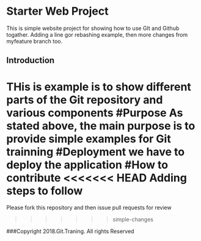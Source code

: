 # Starter Web Project
This is simple website project for showing how to use GIt and Github 
togather. Adding a line gor rebashing example, then more changes 
from myfeature branch too.

## Introduction
THis is example is to show different parts of the Git repository and 
various components
#Purpose
As stated above, the main purpose is to provide simple examples for Git 
trainning
#Deployment
we have to deploy the application
#How to contribute
<<<<<<< HEAD
Adding steps to follow 
=======
Please fork this repository and then issue pull requests for review 
>>>>>>> simple-changes

###Copyright
2018.Git.Traning. All rights Reserved
